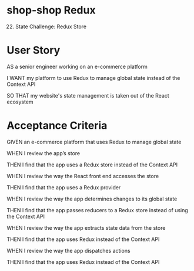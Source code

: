 # shop-shop Redux
22. State Challenge: Redux Store

# User Story
AS a senior engineer working on an e-commerce platform

I WANT my platform to use Redux to manage global state instead of the Context API

SO THAT my website's state management is taken out of the React ecosystem

# Acceptance Criteria
GIVEN an e-commerce platform that uses Redux to manage global state

WHEN I review the app’s store

THEN I find that the app uses a Redux store instead of the Context API

WHEN I review the way the React front end accesses the store

THEN I find that the app uses a Redux provider

WHEN I review the way the app determines changes to its global state

THEN I find that the app passes reducers to a Redux store instead of using the Context API

WHEN I review the way the app extracts state data from the store

THEN I find that the app uses Redux instead of the Context API

WHEN I review the way the app dispatches actions

THEN I find that the app uses Redux instead of the Context API
